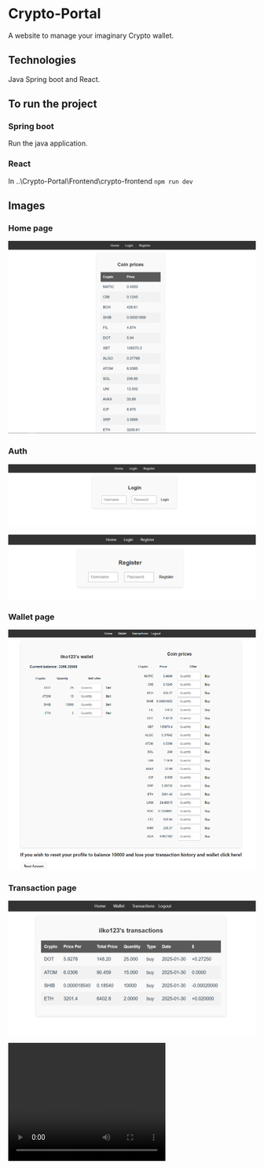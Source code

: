 # Crypto-Portal
A website to manage your imaginary Crypto wallet.


## Technologies
Java Spring boot and React.

## To run the project

### Spring boot
Run the java application.

### React
In ..\Crypto-Portal\Frontend\crypto-frontend
`npm run dev`


## Images

### Home page
![alt text](docs/images/home.png)


### Auth
![alt text](docs/images/login.png)

![alt text](docs/images/register.png)


### Wallet page

![alt text](docs/images/wallet.png)


### Transaction page

![alt text](docs/images/transactions.png)

<video width="320" height="240" controls>
  <source src="docs/Video/video.mkv.mp4" type="video/mp4">
  Your browser does not support the video tag.
</video>